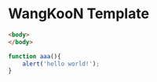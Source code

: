 # WangKooN Template

```html
<body>
</body>
```

```js
function aaa(){
    alert('hello world!');
}
```
